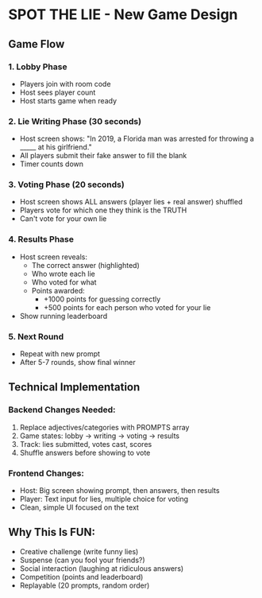 # SPOT THE LIE - New Game Design

## Game Flow

### 1. Lobby Phase
- Players join with room code
- Host sees player count
- Host starts game when ready

### 2. Lie Writing Phase (30 seconds)
- Host screen shows: "In 2019, a Florida man was arrested for throwing a _____ at his girlfriend."
- All players submit their fake answer to fill the blank
- Timer counts down

### 3. Voting Phase (20 seconds)
- Host screen shows ALL answers (player lies + real answer) shuffled
- Players vote for which one they think is the TRUTH
- Can't vote for your own lie

### 4. Results Phase
- Host screen reveals:
  - The correct answer (highlighted)
  - Who wrote each lie
  - Who voted for what
  - Points awarded:
    - +1000 points for guessing correctly
    - +500 points for each person who voted for your lie
- Show running leaderboard

### 5. Next Round
- Repeat with new prompt
- After 5-7 rounds, show final winner

## Technical Implementation

### Backend Changes Needed:
1. Replace adjectives/categories with PROMPTS array
2. Game states: lobby → writing → voting → results
3. Track: lies submitted, votes cast, scores
4. Shuffle answers before showing to vote

### Frontend Changes:
- Host: Big screen showing prompt, then answers, then results
- Player: Text input for lies, multiple choice for voting
- Clean, simple UI focused on the text

## Why This Is FUN:
- Creative challenge (write funny lies)
- Suspense (can you fool your friends?)
- Social interaction (laughing at ridiculous answers)
- Competition (points and leaderboard)
- Replayable (20 prompts, random order)
